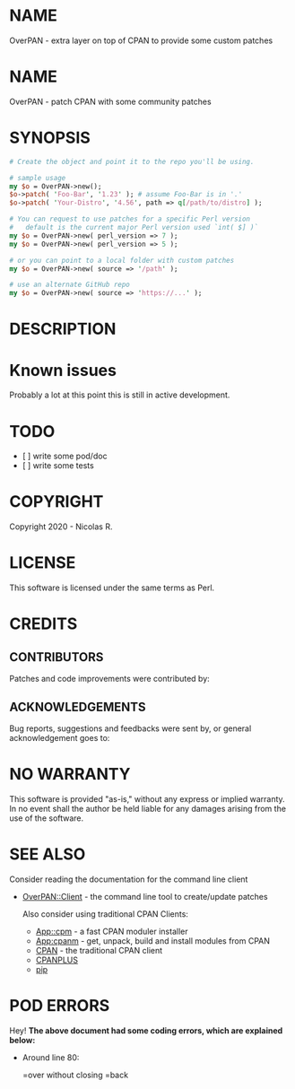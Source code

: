 # NAME

OverPAN - extra layer on top of CPAN to provide some custom patches

# NAME

OverPAN - patch CPAN with some community patches

# SYNOPSIS

```perl
# Create the object and point it to the repo you'll be using.

# sample usage
my $o = OverPAN->new(); 
$o->patch( 'Foo-Bar', '1.23' ); # assume Foo-Bar is in '.'
$o->patch( 'Your-Distro', '4.56', path => q[/path/to/distro] );

# You can request to use patches for a specific Perl version
#   default is the current major Perl version used `int( $] )`
my $o = OverPAN->new( perl_version => 7 ); 
my $o = OverPAN->new( perl_version => 5 );

# or you can point to a local folder with custom patches
my $o = OverPAN->new( source => '/path' ); 

# use an alternate GitHub repo
my $o = OverPAN->new( source => 'https://...' );
```

# DESCRIPTION

# Known issues

Probably a lot at this point this is still in active development.

# TODO

- \[ \] write some pod/doc
- \[ \] write some tests

# COPYRIGHT

Copyright 2020 - Nicolas R.

# LICENSE

This software is licensed under the same terms as Perl.

# CREDITS

## CONTRIBUTORS

Patches and code improvements were contributed by:

## ACKNOWLEDGEMENTS

Bug reports, suggestions and feedbacks were sent by, or general
acknowledgement goes to:

# NO WARRANTY

This software is provided "as-is," without any express or implied
warranty. In no event shall the author be held liable for any damages
arising from the use of the software.

# SEE ALSO

Consider reading the documentation for the command line client

- [OverPAN::Client](https://metacpan.org/pod/OverPAN%3A%3AClient) - the command line tool to create/update patches

    Also consider using traditional CPAN Clients:

    - [App::cpm](https://metacpan.org/pod/App%3A%3Acpm) - a fast CPAN moduler installer
    - [App:cpanm](App:cpanm) - get, unpack, build and install modules from CPAN
    - [CPAN](https://metacpan.org/pod/CPAN) - the traditional CPAN client
    - [CPANPLUS](https://metacpan.org/pod/CPANPLUS)
    - [pip](https://metacpan.org/pod/pip)

# POD ERRORS

Hey! **The above document had some coding errors, which are explained below:**

- Around line 80:

    &#x3d;over without closing =back
